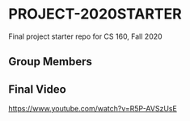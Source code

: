 # PROJECT-2020STARTER
Final project starter repo for CS 160, Fall 2020


## Group Members


## Final Video
https://www.youtube.com/watch?v=R5P-AVSzUsE


